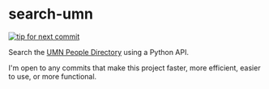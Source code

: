 search-umn
==========

[![tip for next commit](http://tip4commit.com/projects/189.svg)](http://tip4commit.com/projects/189)

Search the [UMN People Directory](http://search.umn.edu/) using a Python API.

I'm open to any commits that make this project faster, more efficient, easier to use, or more functional.
